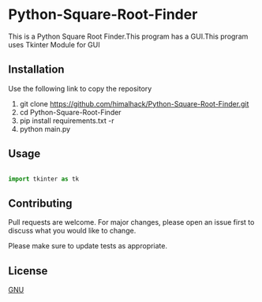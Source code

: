 # Python-Square-Root-Finder

This is a Python Square Root Finder.This program has a GUI.This program
uses Tkinter Module for GUI 

## Installation

Use the following link to copy the repository

1) git clone https://github.com/himalhack/Python-Square-Root-Finder.git
2) cd Python-Square-Root-Finder
3) pip install requirements.txt -r
4) python main.py

## Usage

```python

import tkinter as tk

```

## Contributing
Pull requests are welcome. For major changes, please open an issue first to discuss what you would like to change.

Please make sure to update tests as appropriate.

## License
[GNU](https://github.com/himalhack/Python-Square-Root-Finder/blob/master/LICENSE)
